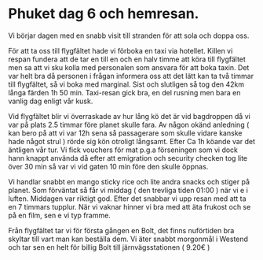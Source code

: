 # Phuket dag 6 och hemresan.


Vi börjar dagen med en snabb visit till stranden för att sola och doppa oss. 

För att ta oss till flygfältet hade vi förboka en taxi via hotellet. Killen vi respan fundera att de tar en till en och en halv timme att köra till flygfältet men sa att vi sku kolla med
personalen som ansvara för att boka taxin. Det var helt bra
då personen i frågan informera oss att det lätt kan ta två timmar
till flygfältet, så vi boka med marginal. Sist och slutligen så tog den 42km långa
färden 1h 50 min. Taxi-resan gick bra, en del rusning
men bara en vanlig dag enligt vår kusk.

Vid flygfältet blir vi överraskade av hur lång kö
det är vid bagdroppen då vi var på plats 2.5 timmar
före planet skulle fara. Av någon okänd anledning
( kan bero på att vi var 12h sena så passagerare som skulle vidare
kanske hade något strul ) rörde sig kön otroligt långsamt.
Efter Ca 1h köande var det äntligen vår tur. Vi fick vouchers för mat
p.g.a förseningen som vi dock hann knappt använda då efter att 
emigration och security checken tog lite över 30 min 
så var vi vid gaten 10 min före den skulle öppnas.

Vi handlar snabbt en mango sticky rice och lite
andra snacks och stiger på planet. Som förväntat
så får vi middag ( den trevliga tiden 01:00 ) när vi e i luften.
Middagen var riktigt god. Efter det snabbar vi upp resan med att
ta en 7 timmars tupplur. När vi vaknar hinner vi bra med att äta
frukost och se på en film, sen e vi typ framme.

Från flygfältet tar vi för första gången en Bolt, det finns nuförtiden bra skyltar till vart man kan beställa dem. Vi äter snabbt morgonmål i Westend och tar sen en helt för billig Bolt till järnvägsstationen ( 9.20€ ) 



